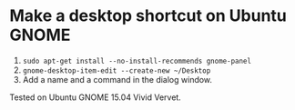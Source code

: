 # Make a desktop shortcut on Ubuntu GNOME

1. `sudo apt-get install --no-install-recommends gnome-panel`
2. `gnome-desktop-item-edit --create-new ~/Desktop`
3. Add a name and a command in the dialog window.

Tested on Ubuntu GNOME 15.04 Vivid Vervet.

